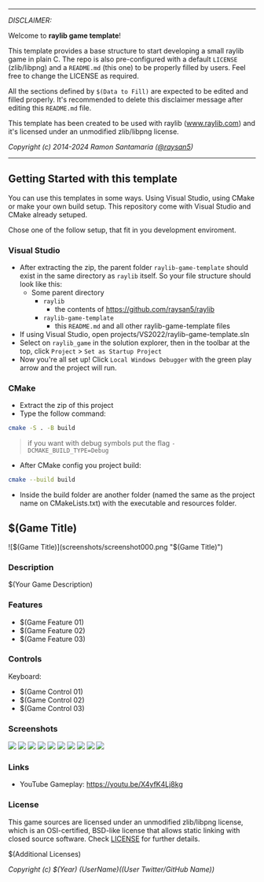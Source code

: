 -----------------------------------

_DISCLAIMER:_

Welcome to **raylib game template**!

This template provides a base structure to start developing a small raylib game in plain C. The repo is also pre-configured with a default `LICENSE` (zlib/libpng) and a `README.md` (this one) to be properly filled by users. Feel free to change the LICENSE as required.

All the sections defined by `$(Data to Fill)` are expected to be edited and filled properly. It's recommended to delete this disclaimer message after editing this `README.md` file.

This template has been created to be used with raylib (www.raylib.com) and it's licensed under an unmodified zlib/libpng license.

_Copyright (c) 2014-2024 Ramon Santamaria ([@raysan5](https://twitter.com/raysan5))_

-----------------------------------
## Getting Started with this template

You can use this templates in some ways. Using Visual Studio, using CMake or make your own build setup. This repository come with Visual Studio and CMake already setuped.

Chose one of the follow setup, that fit in you development enviroment.

### Visual Studio

- After extracting the zip, the parent folder `raylib-game-template` should exist in the same directory as `raylib` itself.  So your file structure should look like this:
    - Some parent directory
        - `raylib`
            - the contents of https://github.com/raysan5/raylib
        - `raylib-game-template`
            - this `README.md` and all other raylib-game-template files
- If using Visual Studio, open projects/VS2022/raylib-game-template.sln
- Select on `raylib_game` in the solution explorer, then in the toolbar at the top, click `Project` > `Set as Startup Project`
- Now you're all set up!  Click `Local Windows Debugger` with the green play arrow and the project will run.

### CMake

- Extract the zip of this project
- Type the follow command:

```sh
cmake -S . -B build
```

> if you want with debug symbols put the flag `-DCMAKE_BUILD_TYPE=Debug`

- After CMake config you project build:

```sh
cmake --build build
```

- Inside the build folder are another folder (named the same as the project name on CMakeLists.txt) with the executable and resources folder.

## $(Game Title)

![$(Game Title)](screenshots/screenshot000.png "$(Game Title)")

### Description

$(Your Game Description)

### Features

 - $(Game Feature 01)
 - $(Game Feature 02)
 - $(Game Feature 03)

### Controls

Keyboard:
 - $(Game Control 01)
 - $(Game Control 02)
 - $(Game Control 03)

### Screenshots

![](screenshots/screenshot001.png)
![](screenshots/screenshot002.png)
![](screenshots/screenshot003.png)
![](screenshots/screenshot004.png)
![](screenshots/screenshot005.png)
![](screenshots/screenshot006.png)
![](screenshots/screenshot007.png)
![](screenshots/screenshot008.png)
![](screenshots/screenshot009.png)
![](screenshots/screenshot010.png)

### Links

 - YouTube Gameplay: https://youtu.be/X4yfK4Lj8kg

### License

This game sources are licensed under an unmodified zlib/libpng license, which is an OSI-certified, BSD-like license that allows static linking with closed source software. Check [LICENSE](LICENSE) for further details.

$(Additional Licenses)

*Copyright (c) $(Year) $(User Name) ($(User Twitter/GitHub Name))*
